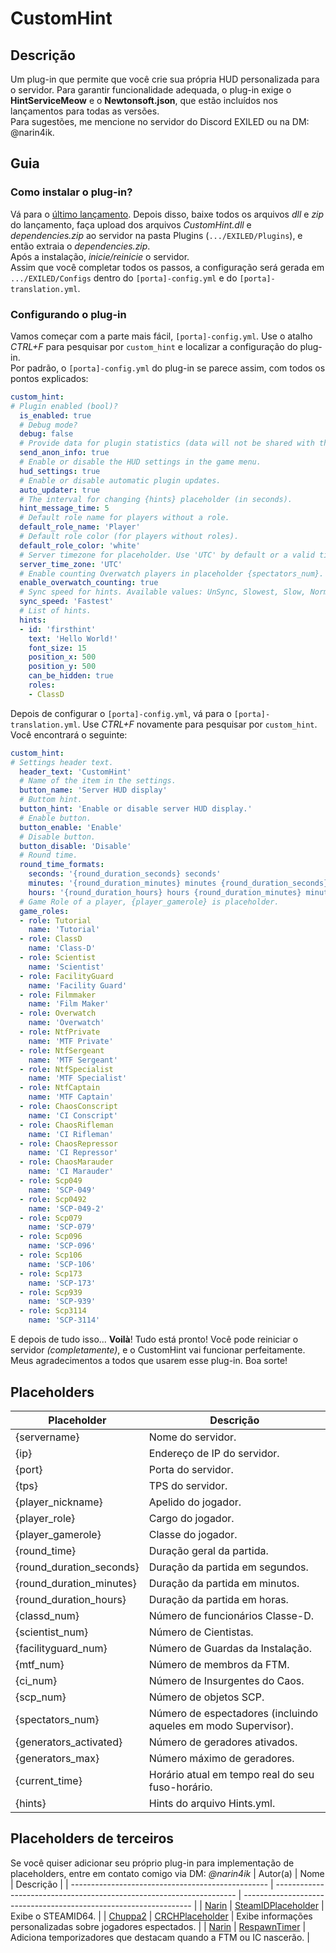 # CustomHint
## Descrição
Um plug-in que permite que você crie sua própria HUD personalizada para o servidor.
Para garantir funcionalidade adequada, o plug-in exige o **HintServiceMeow** e o **Newtonsoft.json**, que estão incluídos nos lançamentos para todas as versões.  
Para sugestões, me mencione no servidor do Discord EXILED ou na DM: @narin4ik.

## Guia

### Como instalar o plug-in?
Vá para o [último lançamento](https://github.com/BTF-SCPSL/CustomHint/releases). Depois disso, baixe todos os arquivos *dll* e *zip* do lançamento, faça upload dos arquivos *CustomHint.dll* e *dependencies.zip* ao servidor na pasta Plugins (`.../EXILED/Plugins`), e então extraia o *dependencies.zip*.  
Após a instalação, *inicie/reinicie* o servidor.   
Assim que você completar todos os passos, a configuração será gerada em `.../EXILED/Configs` dentro do `[porta]-config.yml` e do `[porta]-translation.yml`.

### Configurando o plug-in
Vamos começar com a parte mais fácil, `[porta]-config.yml`. Use o atalho *CTRL+F* para pesquisar por `custom_hint` e localizar a configuração do plug-in.   
Por padrão, o `[porta]-config.yml` do plug-in se parece assim, com todos os pontos explicados:
```yaml
custom_hint:
# Plugin enabled (bool)?
  is_enabled: true
  # Debug mode?
  debug: false
  # Provide data for plugin statistics (data will not be shared with third parties).
  send_anon_info: true
  # Enable or disable the HUD settings in the game menu.
  hud_settings: true
  # Enable or disable automatic plugin updates.
  auto_updater: true
  # The interval for changing {hints} placeholder (in seconds).
  hint_message_time: 5
  # Default role name for players without a role.
  default_role_name: 'Player'
  # Default role color (for players without roles).
  default_role_color: 'white'
  # Server timezone for placeholder. Use 'UTC' by default or a valid timezone ID (e.g., 'Europe/Kyiv').
  server_time_zone: 'UTC'
  # Enable counting Overwatch players in placeholder {spectators_num}.
  enable_overwatch_counting: true
  # Sync speed for hints. Available values: UnSync, Slowest, Slow, Normal, Fast, Fastest.
  sync_speed: 'Fastest'
  # List of hints.
  hints:
  - id: 'firsthint'
    text: 'Hello World!'
    font_size: 15
    position_x: 500
    position_y: 500
    can_be_hidden: true
    roles:
    - ClassD
```
Depois de configurar o `[porta]-config.yml`, vá para o  `[porta]-translation.yml`. Use *CTRL+F* novamente para pesquisar por `custom_hint`.  
Você encontrará o seguinte:
```yaml
custom_hint:
# Settings header text.
  header_text: 'CustomHint'
  # Name of the item in the settings.
  button_name: 'Server HUD display'
  # Buttom hint.
  button_hint: 'Enable or disable server HUD display.'
  # Enable button.
  button_enable: 'Enable'
  # Disable button.
  button_disable: 'Disable'
  # Round time.
  round_time_formats:
    seconds: '{round_duration_seconds} seconds'
    minutes: '{round_duration_minutes} minutes {round_duration_seconds} seconds'
    hours: '{round_duration_hours} hours {round_duration_minutes} minutes {round_duration_seconds} seconds'
  # Game Role of a player, {player_gamerole} is placeholder.
  game_roles:
  - role: Tutorial
    name: 'Tutorial'
  - role: ClassD
    name: 'Class-D'
  - role: Scientist
    name: 'Scientist'
  - role: FacilityGuard
    name: 'Facility Guard'
  - role: Filmmaker
    name: 'Film Maker'
  - role: Overwatch
    name: 'Overwatch'
  - role: NtfPrivate
    name: 'MTF Private'
  - role: NtfSergeant
    name: 'MTF Sergeant'
  - role: NtfSpecialist
    name: 'MTF Specialist'
  - role: NtfCaptain
    name: 'MTF Captain'
  - role: ChaosConscript
    name: 'CI Conscript'
  - role: ChaosRifleman
    name: 'CI Rifleman'
  - role: ChaosRepressor
    name: 'CI Repressor'
  - role: ChaosMarauder
    name: 'CI Marauder'
  - role: Scp049
    name: 'SCP-049'
  - role: Scp0492
    name: 'SCP-049-2'
  - role: Scp079
    name: 'SCP-079'
  - role: Scp096
    name: 'SCP-096'
  - role: Scp106
    name: 'SCP-106'
  - role: Scp173
    name: 'SCP-173'
  - role: Scp939
    name: 'SCP-939'
  - role: Scp3114
    name: 'SCP-3114'
```
E depois de tudo isso... **Voilà**! Tudo está pronto! Você pode reiniciar o servidor *(completamente)*, e o CustomHint vai funcionar perfeitamente. 
Meus agradecimentos a todos que usarem esse plug-in. Boa sorte!  

## Placeholders
| Placeholder             | Descrição                                                        |
| ----------------------- | ---------------------------------------------------------------  |
| {servername}            | Nome do servidor.                                                |
| {ip}                    | Endereço de IP do servidor.                                      |
| {port}                  | Porta do servidor.                                               |
| {tps}                   | TPS do servidor.                                                 |
| {player_nickname}       | Apelido do jogador.                                              | 
| {player_role}           | Cargo do jogador.                                                |
| {player_gamerole}       | Classe do jogador.                                               |
| {round_time}            | Duração geral da partida.                                        |
| {round_duration_seconds}| Duração da partida em segundos.                                  |
| {round_duration_minutes}| Duração da partida em minutos.                                   |
| {round_duration_hours}  | Duração da partida em horas.                                     |
| {classd_num}            | Número de funcionários Classe-D.                                 |
| {scientist_num}         | Número de Cientistas.                                            |
| {facilityguard_num}     | Número de Guardas da Instalação.                                 |
| {mtf_num}               | Número de membros da FTM.                                        |
| {ci_num}                | Número de Insurgentes do Caos.                                   |
| {scp_num}               | Número de objetos SCP.                                           |
| {spectators_num}        | Número de espectadores (incluindo aqueles em modo Supervisor).|
| {generators_activated}  | Número de geradores ativados.                                    |
| {generators_max}        | Número máximo de geradores.                                      |
| {current_time}          | Horário atual em tempo real do seu fuso-horário.                 |
| {hints}                 | Hints do arquivo Hints.yml.                                      |

## Placeholders de terceiros
Se você quiser adicionar seu próprio plug-in para implementação de placeholders, entre em contato comigo via DM: *@narin4ik*
| Autor(a)                                          | Nome                                                                 | Descrição                                                         |
| ------------------------------------------------- | -------------------------------------------------------------------- | ----------------------------------------------------------------- |
| [Narin](https://github.com/Narin4ik)              | [SteamIDPlaceholder](https://github.com/Narin4ik/SteamIDPlaceholder) | Exibe o STEAMID64.                                                |
| [Chuppa2](https://github.com/Chuppa2)             | [CRCHPlaceholder](https://github.com/Chuppa2/CRCHPlaceholder)        | Exibe informações personalizadas sobre jogadores espectados.      |
| [Narin](https://github.com/Narin4ik)              | [RespawnTimer](https://github.com/Narin4ik/RespawnTimer)             | Adiciona temporizadores que destacam quando a FTM ou IC nascerão. |
